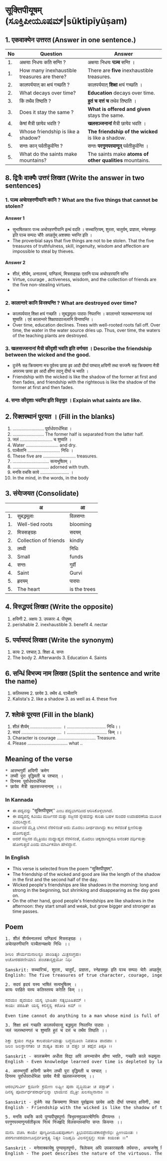 # सूक्तिपीयूषम्‌ (ಸೂಕ್ತಿಪೀಯೂಷಮ್|sūktipīyūṣam)
## 1. एकवाक्येन उत्तरत (Answer in one sentence.)
|No|Question|Answer|
|-|-|-|
|1. | अक्षयाः निधयः कति सन्ति ? |अक्षयाः निधयः **पञ्च** सन्ति ।|
|1. | How many inexhaustible treasures are there? |There are **five** inexhaustible treasures.|
|2. | कालपर्ययात् का क्षयं गच्छति ?|कालपर्ययात्‌ **शिक्षा** क्षयं गच्छति ।|
|2. | What decays over time?|**Education** decays over time.|
|3. |किं तथैव तिष्ठति ?|**हुतं च दत्तं च** तथेव तिष्ठति ।|
|3. |Does it stay the same ?|**What is offered and given** stays the same.|
|4. |केषां मैत्री छायेव भवति ?|**खलसञ्जनानां** मैत्री छायेव भवति ।|
|4. |Whose friendship is like a shadow?|**The friendship of the wicked** is like a shadow.|
|5. |सन्तः कान् पर्वतीकुर्वन्ति ?|सन्तः **परगुणपरमाणून्‌** पर्वतीकुर्वन्ति ।|
|5. |What do the saints make mountains?|The saints make **atoms of other qualities** mountains.|

## 8. द्वित्रैः वाक्यैः उत्तरं लिखत (Write the answer in two sentences)
### 1. पञ्च अचाेरहरणीयानि कानि ? What are the five things that cannot be stolen?
#### Answer 1
* सुभाषितकारः पज्च अचोरहरणीयानि इत्थं वदति । सच्चारि्रयम्‌, शुरता, चातुर्यम्‌, प्राज्ञता, स्नेहसमूहः इति पञ्च सम्पदः चौरैः अपहर्तुम्‌ अशक्याः भवन्ति इति ।
* The proverbial says that five things are not to be stolen. That the five treasures of truthfulness, skill, ingenuity, wisdom and affection are impossible to steal by thieves.
#### Answer 2
* शीलं, शौर्यम्‌, अनालस्यं, पाण्डित्यं, मित्रसङ्ग्रहः एतानि पञ्च अचोरहरयानि सन्ति
* Virtue, courage , activeness, wisdom, and the collection of friends are the five non-stealing virtues.
* 
### 2. कालान्तरे कानि विनश्यन्ति ? What are destroyed over time?
* कालपर्ययात्‌ शिक्षा क्षयं गच्छति । सुबद्धमूलाः पादपाः निपतन्ति । कालान्तरे जलस्थानगतज्च जलं शुष्यति । एवं कालान्तरे शिक्षापादपजलानि विनश्यन्ति ।
* Over time, education declines. Trees with well-rooted roots fall off. Over time, the water in the water source dries up. Thus, over time, the waters of the teaching plants are destroyed.

### 3. खलसज्जनानां मैत्री कीदृशी भवति इति वर्णयत । Describe the friendship between the wicked and the good.
* दुर्जनैः सह क्रियमाणा मत्र पूर्वस्य छाया इव आदौ दीर्घा पश्चात्‌ क्षयिणी तथा सज्जनैः सह क्रियमाणा मैत्री अपरस्य छाया इव आदौ क्षीणा तदनु दीर्घा च भवति ।
* Friendship with the wicked is like the shadow of the former at first and then fades, and friendship with the righteous is like the shadow of the former at first and then fades.

### 4. सन्तः कीदृशाः भवन्ति इति विवृणुत । Explain what saints are like.

## 2. रिक्तस्थानं पूरयत । (Fill in the blanks)
1. ......................... पूर्वार्धपरार्धभिन्ना ।
1. ......................... The former half is separated from the latter half.
2. जलं .......................... च शुष्यति ।
2. Water .......................... and dry.
3. पञ्चैतानि .......................... निधिः ।
3. These five are .......................... treasures.
4. ............................. सत्यभूषितम् ।
4. ............................. adorned with truth.
5. मनसि वचसि काये ....................... ।
5. In the mind, in the words, in the body

## 3. संयाेजयत (Consolidate)
||अ|आ|
|-|-|-|
|1. |सुबद्धमूलाः |विलसन्तः|
|1. |Well-tied roots |blooming
|2. |मित्रसङ्ग्रहः |सदयम्|
|2. |Collection of friends |kindly
|3. |लघ्वी| निधिः|
|3. |Small |funds|
|4. |सन्तः| गुर्वी|
|4. |Saint |Gurvi|
|5. |हृदयम् |पादपाः|
|5. |The heart | is the trees|

## 4. विरुद्धपदं लिखत (Write the opposite)
1. क्षयिणी 2. अक्षयः 3. उपकारः 4. पीयूषम्
1. perishable 2. inexhaustible 3. benefit 4. nectar

## 5. पर्यायपदं लिखत (Write the synonym)
1. कायः 2. पश्चात् 3. शिक्षा 4. सन्तः
1. The body 2. Afterwards 3. Education 4. Saints

## 6. सन्धिं विभज्य नाम लिखत (Split the sentence and write the name)
1. कलिस्तस्य 2. छायेव 3. तथैव 4. पञ्चैतानि
1. Kalista's 2. like a shadow 3. as well as 4. these five

## 7. श्लाेकं पूरयत (Fill in the blank)
1. शीलं शाैर्यम् ......................... ।
 ............................... निधिः।।
2. सदयं ................................ ।
 ................................ किम् ।।
1. Character is courage
  ............................... Treasure.
2. Please
  ................................ what ..

## Meaning of the verse
<pre>
* आरम्भगुर्वी क्षयिणी क्रमेण
* लघ्वी पुरा वृद्धिमती च पश्चात् ।
* दिनस्य पूर्वार्धपरार्धभिन्ना
* छायेव मैत्री खलसज्जनानाम् ।।
</pre>
### In Kannada 
* ಈ ಪದ್ಯವನ್ನು "सूक्तिपीयूषम्‌'' ಎಂಬ ಪದ್ಯಭಾಗದಿಂದ ಆರಿಸಿಕೊಳ್ಳಲಾಗಿದೆ.
* ಈ ಪದ್ಯದಲ್ಲಿ ಕವಿಯು ದುರ್ಜನರ ಮತ್ತು ಸಜ್ಜನರ ಸ್ನೇಹವನ್ನು ಕುರಿತು ಬಹಳ ಸುಂದರ ಉದಾಹರಣೆಯ ಮೂಲಕ ವಿವರಿಸಿದ್ದಾನೆ.
* ದುರ್ಜನರ ಮೈತ್ರಿ ಬೆಳಗಿನ ನೆರಳಿನಂತೆ ಅದು ಮೊದಲು ದೀರ್ಥವಾಗಿದ್ದು ಕಾಲ ಕಳೆದಂತೆ ಕ್ಷೀಣಿಸುತ್ತಾ ಹೋಗುತ್ತದೆ.
* ಆದರೆ ಸಜ್ಜನರ ಮೈತ್ರಿಯು ಮಧ್ಯಾಹ್ನದ ನೆರಳಿನಂತೆ, ಮೊದಲು ಚಿಕ್ಕದಾಗಿದ್ದರೂ ಅನಂತರ ವರ್ಧಿಸುತ್ತಾ ಹೋಗುತ್ತದೆ ಎಂದು ಮಾರ್ವಿಕವಾಗಿ ಹೇಳಿದ್ದಾನೆ.
### In English
* This verse is selected from the poem "सूक्तिपीयूषम्‌".
* The friendship of the wicked and good are like the length of the shadow in the first and the second half of the day.
* Wicked people's friendships are like shadows in the morning: long and strong in the beginning, but shrinking and disappearing as the day goes on.
* On the other hand, good people's friendships are like shadows in the afternoon: they start small and weak, but grow bigger and stronger as time passes.

## Poem
<pre>
1. शीलं शाैर्यमनालस्यं पाण्डित्यं मित्रसङ्ग्रहः ।
अचाेरहरणीयानि पञ्चैतान्यक्षयाे निधिः ।।

ಶೀಲಂ ಶೌರ್ಯಮನಾಲಸ್ಯಂ ಪಾಂಡಿತ್ಯಂ ಮಿತ್ರಸಂಗ್ರಹಃ। 
ಅಚೋರಹರಣೀಯಾನಿ ಪಂಚತಾನ್ಯಕ್ಷಯೋ ನಿಧಿಃ 

Sanskrit: सच्चारित्र्यं, शूरता, चातुर्यं, प्राज्ञता, स्नेहसमूहः इति पञ्च सम्पदः चाेरैः अपहर्तुम् अशक्याः ।
English: The five treasures of true character, courage, ingenuity, wisdom and affection cannot be stolen by thieves. 
</pre>

<pre>
2. सदयं हृदयं यस्य भाषितं सत्यभूषितम् ।
कायः परहिते यस्य कलिस्तस्य कराेति किम् ।।

ಸದಯಂ ಹೃದಯಂ ಯಸ್ಯ ಭಾಷಿತಂ ಸತ್ಯಭೂಷಿತಮ್ । 
ಕಾಯಃ ಪರಹಿತೇ ಯಸ್ಯ ಕಲಿಸ್ತಸ್ಯ ಕರೋತಿ ಕಿಮ್ ।।

Even time cannot do anything to a man whose mind is full of compassion, whose words are truthful and whose body is for the benefit of others.
</pre>

<pre>
3. शिक्षा क्षयं गच्छति कालपर्ययात्सु बद्धमूला निपतन्ति पादपाः ।
जलं जलस्थानगतं च शुष्यति हुतं च दत्तं च तथैव तिष्ठति ।।

ಶಿಕ್ಷಾ ಕ್ಷಯಂ ಗಚ್ಛತಿ ಕಾಲಪರ್ಯಯಾತ್ಸು ಬದ್ಧಮೂಲಾ ನಿಪತಂತಿ ಪಾದಪಾಃ ।
ಜಲಂ ಜಲಸ್ಥಾನಗತಂ ಚ ಶುಷ್ಯತಿ ಹುತಂ ಚ ದತ್ತಂ ಚ ತಥೈವ ತಿಷ್ಠತಿ ।।

Sanskrit - कालक्रमेण अधीता विद्या अपि अनभ्यासेन क्षीणा भवति, गच्छति काले रूढमूलाः वृक्षाः अपि नाशं गच्छन्ति, कालान्तरेण जलाशयाः अपि शुष्काः भवन्ति । किन्तु हवनादिकस्य पुण्यकर्मणः फलं दानादिकस्य फलं च शाश्वतं तिष्ठति । 
English - Even knowledge learned over time is depleted by lack of practice, even trees with roots are destroyed over time, and reservoirs dry up over time. But the fruits of pious deeds such as offerings and charity remain eternal.
</pre>

<pre>
4. आरम्भगुर्वी क्षयिणी क्रमेण लघ्वी पुरा वृद्धिमती च पश्चात् ।
दिनस्य पूर्वार्धपरार्धभिन्ना छायेव मैत्री खलसज्जनानाम् ।।

ಆರಂಭಗುರ್ವೀ ಕ್ಷಯಿಣೀ ಕ್ರಮೇಣ ಲಘ್ವೀ ಪುರಾ ವೃದ್ಧಿಮತೀ ಚ ಪಶ್ಚಾತ್ ।
ದಿನಸ್ಯ ಪೂರ್ವಾರ್ಧಪರಾರ್ಧಭಿನ್ನಾ ಛಾಯೇವ ಮೈತ್ರೀ ಖಲಸಜ್ಜನಾನಾಂ ।।

Sanskrit - दुर्जनैः सह क्रियमाणा मित्रता पूर्वाह्णस्य छायेव आदाै दीर्घा पश्चात् क्षयिणी, तथा सुजनैः सह क्रियमाणा मैत्री अपराह्णस्य छायेव आदाै क्षयिणी तदनु दीर्घा च भवति ।
English - Friendship with the wicked is like the shadow of the morning, long at first and then fading, and friendship with good people is like the shadow of the afternoon, fading and then long.
</pre>

<pre>
5. मनसि वचसि काये पुण्यपीयूषपूर्णाः त्रिभुवनमुपकारश्रेणिभिः प्रीणयन्तः ।
परगुणपरमाणून्पर्वतीकृत्य नित्यं निजहृदि विलसन्तस्सन्ति सन्तः कियन्तः ।।
 
ಮನಸಿ ವಚಸಿ ಕಾಯೇ ಪುಣ್ಯಪೀಯೂಷಪೂರ್ಣಾಃ ತ್ರಿಭುವನಮುಪಕಾರಶ್ರೇಣಿಭಿಃ ಪ್ರೀಣಯಂತಃ ।
ಪರಗುಣಪರಮಾಣೂನ್ಪರ್ವತೀಕೃತ್ಯ ನಿತ್ಯಂ ನಿಜಹೃದಿ ವಿಲಸನ್ತಸ್ಸನ್ತಃ ಸಂತಃ ಕಿಯಂತಃ ।।" 

Sanskrit - मनाेवाक्कायेषु पुण्यामृतपूर्णाः, त्रिलाेकम् अपि उपकारसहस्रैः तर्पयन्तः, अन्यजनेषु विद्यमानान् सद्गुणलवलेशानपि पर्वतवत् बृहत्कृत्वा वर्णयन्तः स्वयं निजहृदि विलसन्तः सन्तः अङ्गुलीगणनीयाः एव सन्ति । 
English - The poet describes the nature of the virtuous. The words, minds and bodies of the pious are filled with nectar. With such nectar-filled words, minds and bodies, those virtuous men do good to all living beings in this world with a thousand benefits. Moreover, even if the qualities in others are small, they consider them to be very important and feel satisfied in their minds. But how many such people are there in the world? 
</pre>
